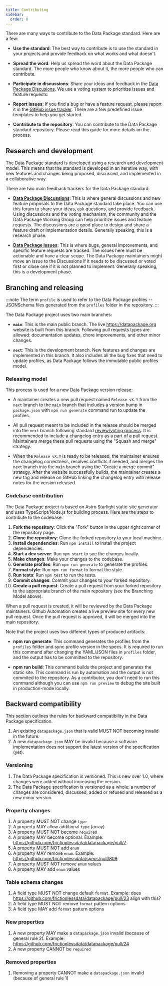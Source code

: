 ```yaml
---
title: Contributing
sidebar:
  order: 8
---
```


There are many ways to contribute to the Data Package standard. Here are a few:

- **Use the standard**: The best way to contribute is to use the standard in your projects and provide feedback on what works and what doesn't.

- **Spread the word**: Help us spread the word about the Data Package standard. The more people who know about it, the more people who can contribute.

- **Participate in discussions**: Share your ideas and feedback in the [Data Package Discusions](https://github.com/frictionlessdata/datapackage/discussions). We use a voting system to prioritize issues and feature requests.

- **Report issues**: If you find a bug or have a feature request, please report it in the [GitHub issue tracker](https://github.com/frictionlessdata/datapackage/issues). There are a few predefined issue templates to help you get started.

- **Contribute to the repository**: You can contribute to the Data Package standard repository. Please read this guide for more details on the process.

## Research and development

The Data Package standard is developed using a research and development model. This means that the standard is developed in an iterative way, with new features and changes being proposed, discussed, and implemented in a collaborative way.

There are two main feedback trackers for the Data Package standard:

- **[Data Package Discussions](https://github.com/frictionlessdata/datapackage/discussions)**: This is where general discussions and new feature proposals to the Data Package standard take place. You can use this forum to share your ideas, ask questions, and provide feedback. Using discussions and the voting mechanism, the community and the Data Package Working Group can help prioritize issues and feature requests. The discussions are a good place to design and share a feature draft or implementation details. Generally speaking, this is a research phase.

- **[Data Package Issues](https://github.com/frictionlessdata/datapackage/issues)**: This is where bugs, general improvements, and specific feature requests are tracked. The issues here must be actionable and have a clear scope. The Data Package maintainers might move an issue to the Discussions if it needs to be discussed or voted first or close one if it is not planned to implement. Generally speaking, this is a development phase.

## Branching and releasing

:::note
The term `profile` is used to refer to the Data Package profiles -- JSONSchema files generated from the `profiles` folder in the repository.
:::

The Data Package project uses two main branches:

- **`main`**: This is the main public branch. The live https://datapackage.org website is built from this branch. Following pull requests types are allowed: documentation updates, chore improvements, and other minor changes.

- **`next`**: This is the development branch. New features and changes are implemented in this branch. It also includes all the bug fixes that need to update profiles, as Data Package follows the immutable public profiles model.

### Releasing model

This process is used for a new Data Package version release:

- A maintainer creates a new pull request named `Release vX.Y` from the `next` branch to the `main` branch that includes a version bump in `package.json` with `npm run generate` command run to update the profiles.

- All pull request meant to be included in the release should be merged into the `next` branch following standard [review/voting process](/overview/governance#decision-making). It is recommended to include a changelog entry as a part of a pull request. Maintainers merge these pull requests using the "Squash and merge" strategy.

- When the `Release vX.Y` is ready to be released, the maintainer ensures the changelog correctness, resolves conflicts if needed, and merges the `next` branch into the `main` branch using the "Create a merge commit" strategy. After the website successfully builds, the maintainer creates a new tag and release on GitHub linking the changelog entry with release notes for the version released.

### Codebase contribution

The Data Package project is based on Astro Starlight static-site generator and uses TypeScript/Node.js for building process. Here are the steps to contribute to the codebase.

1. **Fork the repository**: Click the "Fork" button in the upper right corner of the repository page.
2. **Clone the repository**: Clone the forked repository to your local machine.
3. **Install dependencies**: Run `npm install` to install the project dependencies.
4. **Start a dev server**: Run `npm start` to see the changes locally.
5. **Make changes**: Make your changes to the codebase.
6. **Generate profiles**: Run `npm run generate` to generate the profiles.
7. **Format style**: Run `npm run format` to format the style.
8. **Run tests**: Run `npm test` to run the tests.
9. **Commit changes**: Commit your changes to your forked repository.
10. **Create a pull request**: Create a pull request from your forked repository to the appropriate branch of the main repository (see the Branching Model above).

When a pull request is created, it will be reviewed by the Data Package maintainers. Github Automation creates a live preview site for every new pull request. Once the pull request is approved, it will be merged into the main repository.

Note that the project uses two different types of produced artifacts:

- **npm run generate**: This command generates the profiles from the `profiles` folder and sync profile version in the specs. It is required to run this command after changing the YAML/JSON files in `profiles` folder, and the output has to be committed to the repository.

- **npm run build**: This command builds the project and generates the static site. This command is run by automation and the output is not commited to the repository. As a contributor, you don't need to run this command although you can use `npm run preview` to debug the site built in production-mode locally.

## Backward compatibility

This section outlines the rules for backward compatibility in the Data Package specification.

1. An existing `datapackage.json` that is valid MUST NOT becoming invalid in the future.
2. A new `datapackage.json` MAY be invalid because a software implementation does not support the latest version of the specification (yet).

### Versioning

1. The Data Package specification is versioned. This is new over 1.0, where changes were added without increasing the version.
2. The Data Package specification is versioned as a whole: a number of changes are considered, discussed, added or refused and released as a new minor version.

### Property changes

1. A property MUST NOT change `type`
2. A property MAY allow additional `type` (array)
3. A property MUST NOT become `required`
4. A property MAY become optional. Example: https://github.com/frictionlessdata/datapackage/pull/7
5. A property MUST NOT add `enum`
6. A property MAY remove `enum`. Example: https://github.com/frictionlessdata/specs/pull/809
7. A property MUST NOT remove `enum` values
8. A property MAY add `enum` values

### Table schema changes

1. A field type MUST NOT change default `format`. Example: does https://github.com/frictionlessdata/datapackage/pull/23 align with this?
2. A field type MUST NOT remove `format` pattern options
3. A field type MAY add `format` pattern options

### New properties

1. A new property MAY make a `datapackage.json` invalid (because of general rule 2). Example: https://github.com/frictionlessdata/datapackage/pull/24
2. A new property CANNOT be `required`

### Removed properties

1. Removing a property CANNOT make a `datapackage.json` invalid (because of general rule 1)

